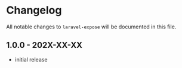 # Changelog

All notable changes to `laravel-expose` will be documented in this file.

## 1.0.0 - 202X-XX-XX

- initial release
